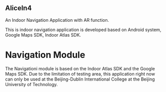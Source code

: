 ## AliceIn4

An Indoor Navigation Application with AR function.  

This is indoor navigation application is developed based on Android system, Google Maps SDK, Indoor Atlas SDK.

# Navigation Module

The Navigationi module is based on the Indoor Atlas SDK and the Google Maps SDK.
Due to the limitation of testing area, this application right now can only be used at the Beijing-Dublin International College at the Beijing University of Technology.

